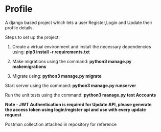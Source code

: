 # Profile
A django based project which lets a user Register,Login and Update their profile details.

Steps to set up the project:

1. Create a virtual environment and install the necessary dependencies using:
        **pip3 install -r requirements.txt**

2. Make migrations using the command:
        **python3 manage.py makemigrations**

3. Migrate using:
        **python3 manage.py migrate**

Start server using the command:
        **python3 manage.py runserver**

Run the unit tests using the command:
        **python3 manage.py test Accounts**

**Note - JWT Authentication is required for Update API, please generate the access token using login/register api
       and use with every update request**

Postman collection attached in repository for reference
